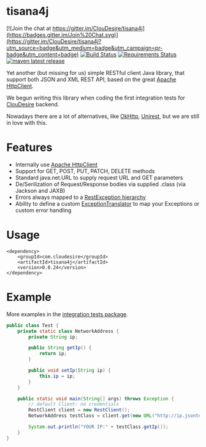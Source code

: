 tisana4j
========

[![Join the chat at https://gitter.im/ClouDesire/tisana4j](https://badges.gitter.im/Join%20Chat.svg)](https://gitter.im/ClouDesire/tisana4j?utm_source=badge&utm_medium=badge&utm_campaign=pr-badge&utm_content=badge) 
[![Build Status](https://travis-ci.org/ClouDesire/tisana4j.svg?branch=master)](https://travis-ci.org/ClouDesire/tisana4j) 
[![Requirements Status](https://requires.io/github/ClouDesire/tisana4j/requirements.svg?branch=master)](https://requires.io/github/ClouDesire/tisana4j/requirements/?branch=master) 
[![maven latest release](https://img.shields.io/maven-central/v/com.cloudesire/tisana4j.svg)](http://mvnrepository.com/artifact/com.cloudesire/tisana4j)


Yet another (but missing for us) simple RESTful client Java library, that support both JSON and XML REST API, based on the great [Apache HttpClient](https://hc.apache.org/httpcomponents-client-ga/index.html).

We begun writing this library when coding the first integration tests for [ClouDesire](https://cloudesire.com) backend.

Nowadays there are a lot of alternatives, like [OkHttp](http://square.github.io/okhttp/), [Unirest](http://unirest.io/java.html), but we are still in love with this.

Features
========

* Internally use [Apache HttpClient](http://hc.apache.org/httpcomponents-client-4.3.x/index.html)
* Support for GET, POST, PUT, PATCH, DELETE methods
* Standard java.net.URL to supply request URL and GET parameters
* De/Serilization of Request/Response bodies via supplied .class (via Jackson and JAXB)
* Errors always mapped to a [RestException hierarchy](https://github.com/ClouDesire/tisana4j/tree/master/src/main/java/com/cloudesire/tisana4j/exceptions)
* Ability to define a custom [ExceptionTranslator](https://github.com/ClouDesire/tisana4j/blob/master/src/main/java/com/cloudesire/tisana4j/ExceptionTranslator.java) to map your Exceptions or custom error handling

Usage
=====

```
<dependency>
    <groupId>com.cloudesire</groupId>
    <artifactId>tisana4j</artifactId>
    <version>0.0.24</version>
</dependency>
```

Example
=======

More examples in the [integration tests package](https://github.com/ClouDesire/tisana4j/tree/master/src/test/java/com/cloudesire/tisana4j/test/integration).

```java
public class Test {
	private static class NetworkAddress {
		private String ip;

		public String getIp() {
			return ip;
		}

		public void setIp(String ip) {
			this.ip = ip;
		}
	}

	public static void main(String[] args) throws Exception {
		// default Client: no credentials
		RestClient client = new RestClient();
		NetworkAddress testClass = client.get(new URL("http://ip.jsontest.com/"), NetworkAddress.class);

		System.out.println("YOUR IP:" + testClass.getIp());
	}
}
```
